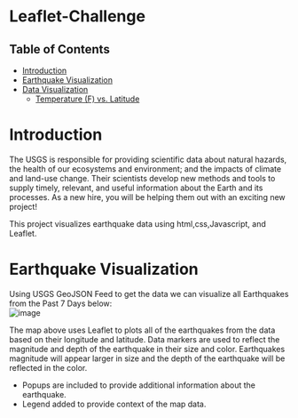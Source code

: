 # Leaflet-Challenge

## Table of Contents
  * [Introduction](#introduction)
  * [Earthquake Visualization](#earthquake)
  * [Data Visualization](#data-visualization)
    * [Temperature (F) vs. Latitude](#temp)
    

# <a name="introduction">Introduction</a>
The USGS is responsible for providing scientific data about natural hazards, the health of our ecosystems and environment; and the impacts of climate and land-use change. Their scientists develop new methods and tools to supply timely, relevant, and useful information about the Earth and its processes. As a new hire, you will be helping them out with an exciting new project!

This project visualizes earthquake data using html,css,Javascript, and Leaflet.

# <a name="earthquake">Earthquake Visualization</a>
Using USGS GeoJSON Feed to get the data we can visualize all Earthquakes from the Past 7 Days below:
<br>![image](https://user-images.githubusercontent.com/69221324/114102300-108a9a00-9895-11eb-9290-bb8218a98df3.png)


The map above uses Leaflet to plots all of the earthquakes from the data based on their longitude and latitude.
Data markers are used to reflect the magnitude and depth of the earthquake in their size and color. Earthquakes magnitude will appear larger in size and the depth of the earthquake will be reflected in the color.
- Popups are included to provide additional information about the earthquake.
- Legend added to provide context of the map data. 
